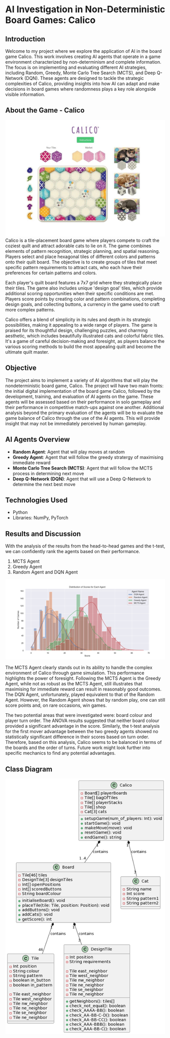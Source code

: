 # AI Investigation in Non-Deterministic Board Games: Calico

## Introduction
Welcome to my project where we explore the application of AI in the board game Calico. This work involves creating AI agents that operate in a game environment characterized by non-determinism and complete information. The focus is on implementing and evaluating different AI strategies, including Random, Greedy, Monte Carlo Tree Search (MCTS), and Deep Q-Network (DQN). These agents are designed to tackle the strategic complexities of Calico, providing insights into how AI can adapt and make decisions in board games where randomness plays a key role alongside visible information.

## About the Game - Calico
![Picture of Calico](images/calico_overview.png "Calico Overview")
Calico is a tile-placement board game where players compete to craft the coziest quilt and attract adorable cats to lie on it. The game combines elements of pattern recognition, strategic planning, and spatial reasoning. Players select and place hexagonal tiles of different colors and patterns onto their quilt board. The objective is to create groups of tiles that meet specific pattern requirements to attract cats, who each have their preferences for certain patterns and colors.

Each player's quilt board features a 7x7 grid where they strategically place their tiles. The game also includes unique 'design goal' tiles, which provide additional scoring opportunities when their specific conditions are met. Players score points by creating color and pattern combinations, completing design goals, and collecting buttons, a currency in the game used to craft more complex patterns.

Calico offers a blend of simplicity in its rules and depth in its strategic possibilities, making it appealing to a wide range of players. The game is praised for its thoughtful design, challenging puzzles, and charming aesthetic, which includes beautifully illustrated cats and colorful fabric tiles. It's a game of careful decision-making and foresight, as players balance the various scoring methods to build the most appealing quilt and become the ultimate quilt master.

## Objective
The project aims to implement a variety of AI algorithms that will play the nondeterministic
board game, Calico. The project will have two main fronts: the initial
digital implementation of the board game Calico, followed by the development,
training, and evaluation of AI agents on the game. These agents will be assessed
based on their performance in solo gameplay and their performance in competitive
match-ups against one another.
Additional analysis beyond the primary evaluation of the agents will be to evaluate
the game balance of Calico through the use of the AI agents. This will provide
insight that may not be immediately perceived by human gameplay.

## AI Agents Overview
- **Random Agent**: Agent that will play moves at random
- **Greedy Agent**: Agent that will follow the greedy stratergy of maximising immediate reward
- **Monte Carlo Tree Search (MCTS)**: Agent that will follow the MCTS process in determining next move
- **Deep Q-Network (DQN)**: Agent that will use a Deep Q-Network to determine the next best move

## Technologies Used
- Python
- Libraries: NumPy, PyTorch

## Results and Discussion
With the analysis of the results from the head-to-head games and the t-test, we
can confidently rank the agents based on their performance.
1. MCTS Agent
2. Greedy Agent
3. Random Agent and DQN Agent

![Score Distributions](images/all_agents_distribution.png "Distribution of all Agent scores")

The MCTS Agent clearly stands out in its ability to handle the complex environment
of Calico through game simulation. This performance highlights the power of
foresight. Following the MCTS Agent is the Greedy Agent, while not as robust as
the MCTS Agent, still illustrates that maximising for immediate reward can result
in reasonably good outcomes. The DQN Agent, unfortunately, played equivalent
to that of the Random Agent. However, the Random Agent shows that by random
play, one can still score points and, on rare occasions, win games.

The two potential areas that were investigated were: board colour and player turn order. The ANOVA results
suggested that neither board colour provided a significant advantage in the score.
Similarly, the t-test analysis for the first mover advantage between the two greedy
agents showed no statistically significant difference in their scores based on turn
order. Therefore, based on this analysis, Calico seems to be balanced in terms of
the boards and the order of turns. Future work might look further into specific
mechanics to find any potential advantages.

## Class Diagram

![Class Diagram](images/class_diagram.png "Class Diagram for Calico")

